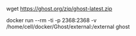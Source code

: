 wget https://ghost.org/zip/ghost-latest.zip

docker run --rm -ti -p 2368:2368 -v /home/cell/docker/Ghost/external:/external  ghost
